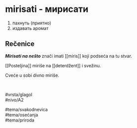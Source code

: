 # mirisati - мирисати

1. пахнуть (приятно)
2. издавать аромат

## Rečenice

***Mirisati na nešto*** znači imati [[miris]] koji podseća na tu stvar.

[[Posteljina]] miriše na [[deterdžent]] i svežinu.

Cveće u sobi divno miriše.

<br>

#vrsta/glagol  
#nivo/A2  

#tema/svakodnevica  
#tema/osećanja  
#tema/priroda  
